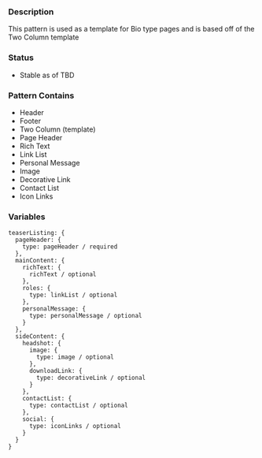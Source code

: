 ### Description
This pattern is used as a template for Bio type pages and is based off of the Two Column template

### Status
* Stable as of TBD

### Pattern Contains
* Header
* Footer
* Two Column (template)
* Page Header
* Rich Text
* Link List
* Personal Message
* Image
* Decorative Link
* Contact List
* Icon Links

### Variables
~~~
teaserListing: {
  pageHeader: {
    type: pageHeader / required
  },
  mainContent: {
    richText: {
      richText / optional
    },
    roles: {
      type: linkList / optional
    },
    personalMessage: {
      type: personalMessage / optional
    }
  },
  sideContent: {
    headshot: {
      image: {
        type: image / optional
      },
      downloadLink: {
        type: decorativeLink / optional
      }
    },
    contactList: {
      type: contactList / optional
    },
    social: {
      type: iconLinks / optional
    }
  }
}
~~~
